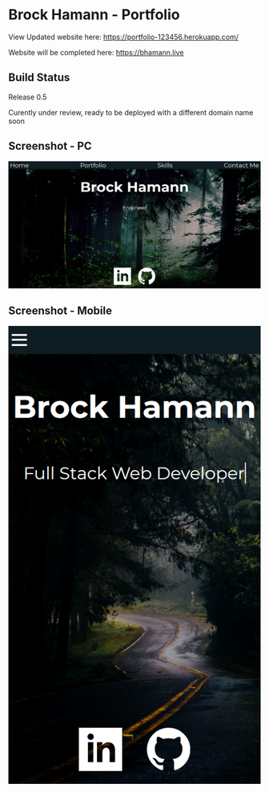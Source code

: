 # Brock Hamann - Portfolio  

View Updated website here: https://portfolio-123456.herokuapp.com/

Website will be completed here: https://bhamann.live

## Build Status

Release 0.5

Curently under review, ready to be deployed with a different domain name soon

## Screenshot - PC

![Alt text](/img/DesktopSize_Portfolio.png?raw=true)

## Screenshot - Mobile

![Alt text](/img/MobileSize_Portfolio.png?raw=true)
